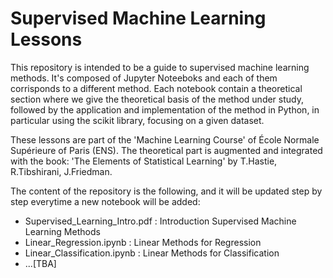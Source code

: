 # Supervised Machine Learning Lessons


This repository is intended to be a guide to supervised machine learning methods. It's composed of Jupyter Noteeboks and each
of them corrisponds to a different method. Each notebook contain a theoretical section where we give the theoretical basis
of the method under study, followed by the application and implementation of the method in Python, in particular using the scikit
library, focusing on a given dataset.

These lessons are part of the 'Machine Learning Course' of École Normale Supérieure of Paris (ENS). The theoretical part 
is augmented and integrated with the book: 'The Elements of Statistical Learning' by T.Hastie, R.Tibshirani, J.Friedman. 


The content of the repository is the following, and it will be updated step by step everytime a new notebook will be added:

- Supervised_Learning_Intro.pdf : Introduction Supervised Machine Learning Methods
- Linear_Regression.ipynb : Linear Methods for Regression 
- Linear_Classification.ipynb : Linear Methods for Classification
- ...[TBA]


